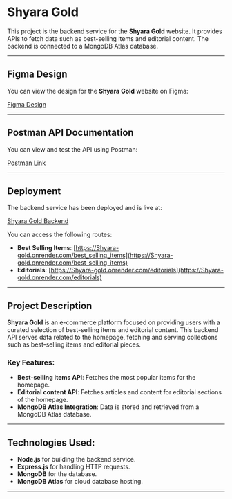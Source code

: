 # Shyara Gold

This project is the backend service for the **Shyara Gold** website. It provides APIs to fetch data such as best-selling items and editorial content. The backend is connected to a MongoDB Atlas database.

---

## Figma Design

You can view the design for the **Shyara Gold** website on Figma:

[Figma Design](<https://www.figma.com/design/lTnIkxTgfGHofztggyWUya/Shyara-Gold?node-id=0-1&t=yZXXIGJFexYjT8Hc-1>)

---

## Postman API Documentation

You can view and test the API using Postman:

[Postman Link](https://documenter.getpostman.com/view/39216534/2sAYQiATE7)

---

## Deployment

The backend service has been deployed and is live at:

[Shyara Gold Backend](<https://Shyara-gold.onrender.com>)

You can access the following routes:
- **Best Selling Items**: [https://Shyara-gold.onrender.com/best_selling_items](https://Shyara-gold.onrender.com/best_selling_items)
- **Editorials**: [https://Shyara-gold.onrender.com/editorials](https://Shyara-gold.onrender.com/editorials)

---

## Project Description

**Shyara Gold** is an e-commerce platform focused on providing users with a curated selection of best-selling items and editorial content. This backend API serves data related to the homepage, fetching and serving collections such as best-selling items and editorial pieces.

### Key Features:
- **Best-selling items API**: Fetches the most popular items for the homepage.
- **Editorial content API**: Fetches articles and content for editorial sections of the homepage.
- **MongoDB Atlas Integration**: Data is stored and retrieved from a MongoDB Atlas database.
  
---

## Technologies Used:
- **Node.js** for building the backend service.
- **Express.js** for handling HTTP requests.
- **MongoDB** for the database.
- **MongoDB Atlas** for cloud database hosting.

---
